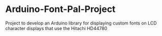 # Arduino-Font-Pal-Project
Project to develop an Arduino library for displaying custom fonts on LCD character displays that use the Hitachi HD44780
